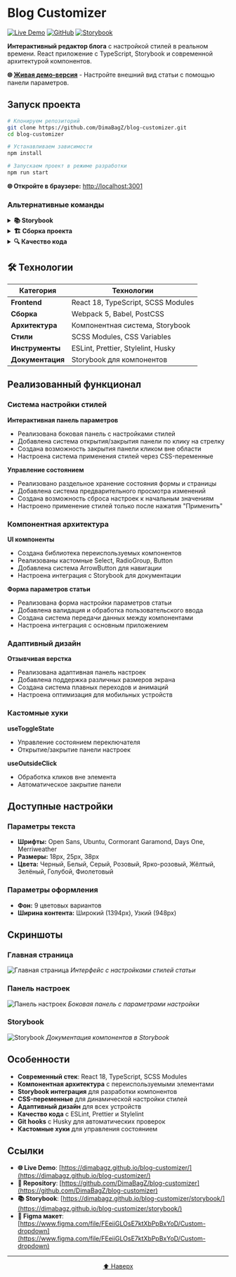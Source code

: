 # Blog Customizer

[![Live Demo](https://img.shields.io/badge/Live%20Demo-🌐%20Online-brightgreen)](https://dimabagz.github.io/blog-customizer/)
[![GitHub](https://img.shields.io/badge/GitHub-📁%20Repository-blue)](https://github.com/DimaBagZ/blog-customizer)
[![Storybook](https://cdn.jsdelivr.net/gh/storybookjs/brand@main/badge/badge-storybook.svg)](https://dimabagz.github.io/blog-customizer/storybook/)

**Интерактивный редактор блога** с настройкой стилей в реальном времени. React приложение с TypeScript, Storybook и современной архитектурой компонентов.

**🌐 [Живая демо-версия](https://dimabagz.github.io/blog-customizer/)** - Настройте внешний вид статьи с помощью панели параметров.

## Запуск проекта

```bash
# Клонируем репозиторий
git clone https://github.com/DimaBagZ/blog-customizer.git
cd blog-customizer

# Устанавливаем зависимости
npm install

# Запускаем проект в режиме разработки
npm run start
```

**🌐 Откройте в браузере:** [http://localhost:3001](http://localhost:3001)

### Альтернативные команды

<details>
<summary><strong>📚 Storybook</strong></summary>

```bash
# Запуск Storybook для разработки компонентов
npm run storybook
```

**🌐 Storybook:** [http://localhost:6006](http://localhost:6006)

</details>

<details>
<summary><strong>🏗 Сборка проекта</strong></summary>

```bash
# Сборка для продакшена
npm run build
```

</details>

<details>
<summary><strong>🔍 Качество кода</strong></summary>

```bash
# Линтинг стилей
npm run stylelint

# Линтинг кода
npm run lint

# Форматирование кода
npm run format

# Все проверки сразу
npm run test
```

</details>

## 🛠 Технологии

| Категория        | Технологии                         |
| ---------------- | ---------------------------------- |
| **Frontend**     | React 18, TypeScript, SCSS Modules |
| **Сборка**       | Webpack 5, Babel, PostCSS          |
| **Архитектура**  | Компонентная система, Storybook    |
| **Стили**        | SCSS Modules, CSS Variables        |
| **Инструменты**  | ESLint, Prettier, Stylelint, Husky |
| **Документация** | Storybook для компонентов          |

## Реализованный функционал

### Система настройки стилей

**Интерактивная панель параметров**

- Реализована боковая панель с настройками стилей
- Добавлена система открытия/закрытия панели по клику на стрелку
- Создана возможность закрытия панели кликом вне области
- Настроена система применения стилей через CSS-переменные

**Управление состоянием**

- Реализовано раздельное хранение состояния формы и страницы
- Добавлена система предварительного просмотра изменений
- Создана возможность сброса настроек к начальным значениям
- Настроено применение стилей только после нажатия "Применить"

### Компонентная архитектура

**UI компоненты**

- Создана библиотека переиспользуемых компонентов
- Реализованы кастомные Select, RadioGroup, Button
- Добавлена система ArrowButton для навигации
- Настроена интеграция с Storybook для документации

**Форма параметров статьи**

- Реализована форма настройки параметров статьи
- Добавлена валидация и обработка пользовательского ввода
- Создана система передачи данных между компонентами
- Настроена интеграция с основным приложением

### Адаптивный дизайн

**Отзывчивая верстка**

- Реализована адаптивная панель настроек
- Добавлена поддержка различных размеров экрана
- Создана система плавных переходов и анимаций
- Настроена оптимизация для мобильных устройств

### Кастомные хуки

**useToggleState**

- Управление состоянием переключателя
- Открытие/закрытие панели настроек

**useOutsideClick**

- Обработка кликов вне элемента
- Автоматическое закрытие панели

## Доступные настройки

### Параметры текста

- **Шрифты:** Open Sans, Ubuntu, Cormorant Garamond, Days One, Merriweather
- **Размеры:** 18px, 25px, 38px
- **Цвета:** Черный, Белый, Серый, Розовый, Ярко-розовый, Жёлтый, Зелёный, Голубой, Фиолетовый

### Параметры оформления

- **Фон:** 9 цветовых вариантов
- **Ширина контента:** Широкий (1394px), Узкий (948px)

## Скриншоты

### Главная страница

![Главная страница](screenshots/main-page.png)
_Интерфейс с настройками стилей статьи_

### Панель настроек

![Панель настроек](screenshots/settings-panel.png)
_Боковая панель с параметрами настройки_

### Storybook

![Storybook](screenshots/storybook.png)
_Документация компонентов в Storybook_

## Особенности

- **Современный стек**: React 18, TypeScript, SCSS Modules
- **Компонентная архитектура** с переиспользуемыми элементами
- **Storybook интеграция** для разработки компонентов
- **CSS-переменные** для динамической настройки стилей
- **Адаптивный дизайн** для всех устройств
- **Качество кода** с ESLint, Prettier и Stylelint
- **Git hooks** с Husky для автоматических проверок
- **Кастомные хуки** для управления состоянием

## Ссылки

- **🌐 Live Demo**: [https://dimabagz.github.io/blog-customizer/](https://dimabagz.github.io/blog-customizer/)
- **📁 Repository**: [https://github.com/DimaBagZ/blog-customizer](https://github.com/DimaBagZ/blog-customizer)
- **📚 Storybook**: [https://dimabagz.github.io/blog-customizer/storybook/](https://dimabagz.github.io/blog-customizer/storybook/)
- **🎨 Figma макет**: [https://www.figma.com/file/FEeiiGLOsE7ktXbPpBxYoD/Custom-dropdown](https://www.figma.com/file/FEeiiGLOsE7ktXbPpBxYoD/Custom-dropdown)

---

<div align="center">



[⬆️ Наверх](#blog-customizer)

</div>